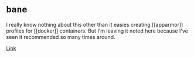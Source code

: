 # `bane`
I really know nothing about this other than it easies creating [[apparmor]] profiles for [[docker]] containers. But I'm leaving it noted here because I've seen it recommended so many times around.

[Link](https://github.com/genuinetools/bane)
